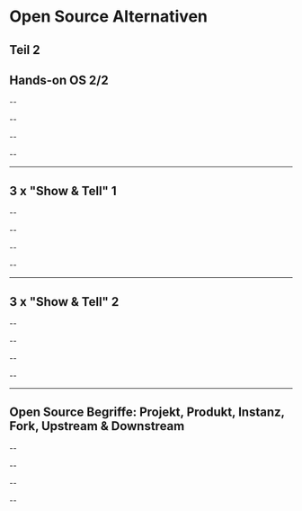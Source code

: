 # Open Source Alternativen
Teil 2
---
Hands-on OS 2/2
--

--

--

--

--

---
3 x "Show & Tell" 1
--

--

--

--

--

---
3 x "Show & Tell" 2
--

--

--

--

--

---
Open Source Begriffe: Projekt, Produkt, Instanz, Fork, Upstream & Downstream
--

--

--

--

--
